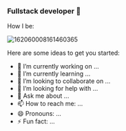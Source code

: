 ### Fullstack developer 👋
How I be:

![162060008161460365](https://user-images.githubusercontent.com/76268251/117589418-a4b47f00-b129-11eb-901d-3356d42cb8d2.png)


Here are some ideas to get you started:

- 🔭 I’m currently working on ...
- 🌱 I’m currently learning ...
- 👯 I’m looking to collaborate on ...
- 🤔 I’m looking for help with ...
- 💬 Ask me about ...
- 📫 How to reach me: ...
- 😄 Pronouns: ...
- ⚡ Fun fact: ...

